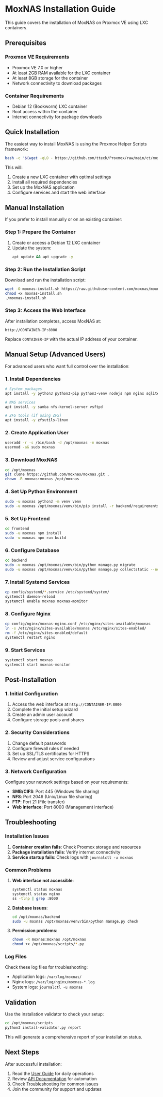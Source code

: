 # MoxNAS Installation Guide

This guide covers the installation of MoxNAS on Proxmox VE using LXC containers.

## Prerequisites

### Proxmox VE Requirements
- Proxmox VE 7.0 or higher
- At least 2GB RAM available for the LXC container
- At least 8GB storage for the container
- Network connectivity to download packages

### Container Requirements
- Debian 12 (Bookworm) LXC container
- Root access within the container
- Internet connectivity for package downloads

## Quick Installation

The easiest way to install MoxNAS is using the Proxmox Helper Scripts framework:

```bash
bash -c "$(wget -qLO - https://github.com/tteck/Proxmox/raw/main/ct/moxnas.sh)"
```

This will:
1. Create a new LXC container with optimal settings
2. Install all required dependencies
3. Set up the MoxNAS application
4. Configure services and start the web interface

## Manual Installation

If you prefer to install manually or on an existing container:

### Step 1: Prepare the Container

1. Create or access a Debian 12 LXC container
2. Update the system:
   ```bash
   apt update && apt upgrade -y
   ```

### Step 2: Run the Installation Script

Download and run the installation script:

```bash
wget -O moxnas-install.sh https://raw.githubusercontent.com/moxnas/moxnas/main/proxmox/install/moxnas-install.sh
chmod +x moxnas-install.sh
./moxnas-install.sh
```

### Step 3: Access the Web Interface

After installation completes, access MoxNAS at:
```
http://CONTAINER-IP:8000
```

Replace `CONTAINER-IP` with the actual IP address of your container.

## Manual Setup (Advanced Users)

For advanced users who want full control over the installation:

### 1. Install Dependencies

```bash
# System packages
apt install -y python3 python3-pip python3-venv nodejs npm nginx sqlite3 git curl wget unzip

# NAS services
apt install -y samba nfs-kernel-server vsftpd

# ZFS tools (if using ZFS)
apt install -y zfsutils-linux
```

### 2. Create Application User

```bash
useradd -r -s /bin/bash -d /opt/moxnas -m moxnas
usermod -aG sudo moxnas
```

### 3. Download MoxNAS

```bash
cd /opt/moxnas
git clone https://github.com/moxnas/moxnas.git .
chown -R moxnas:moxnas /opt/moxnas
```

### 4. Set Up Python Environment

```bash
sudo -u moxnas python3 -m venv venv
sudo -u moxnas /opt/moxnas/venv/bin/pip install -r backend/requirements.txt
```

### 5. Set Up Frontend

```bash
cd frontend
sudo -u moxnas npm install
sudo -u moxnas npm run build
```

### 6. Configure Database

```bash
cd backend
sudo -u moxnas /opt/moxnas/venv/bin/python manage.py migrate
sudo -u moxnas /opt/moxnas/venv/bin/python manage.py collectstatic --noinput
```

### 7. Install Systemd Services

```bash
cp config/systemd/*.service /etc/systemd/system/
systemctl daemon-reload
systemctl enable moxnas moxnas-monitor
```

### 8. Configure Nginx

```bash
cp config/nginx/moxnas-nginx.conf /etc/nginx/sites-available/moxnas
ln -s /etc/nginx/sites-available/moxnas /etc/nginx/sites-enabled/
rm -f /etc/nginx/sites-enabled/default
systemctl restart nginx
```

### 9. Start Services

```bash
systemctl start moxnas
systemctl start moxnas-monitor
```

## Post-Installation

### 1. Initial Configuration

1. Access the web interface at `http://CONTAINER-IP:8000`
2. Complete the initial setup wizard
3. Create an admin user account
4. Configure storage pools and shares

### 2. Security Considerations

1. Change default passwords
2. Configure firewall rules if needed
3. Set up SSL/TLS certificates for HTTPS
4. Review and adjust service configurations

### 3. Network Configuration

Configure your network settings based on your requirements:

- **SMB/CIFS**: Port 445 (Windows file sharing)
- **NFS**: Port 2049 (Unix/Linux file sharing)
- **FTP**: Port 21 (File transfer)
- **Web Interface**: Port 8000 (Management interface)

## Troubleshooting

### Installation Issues

1. **Container creation fails**: Check Proxmox storage and resources
2. **Package installation fails**: Verify internet connectivity
3. **Service startup fails**: Check logs with `journalctl -u moxnas`

### Common Problems

1. **Web interface not accessible**:
   ```bash
   systemctl status moxnas
   systemctl status nginx
   ss -tlnp | grep :8000
   ```

2. **Database issues**:
   ```bash
   cd /opt/moxnas/backend
   sudo -u moxnas /opt/moxnas/venv/bin/python manage.py check
   ```

3. **Permission problems**:
   ```bash
   chown -R moxnas:moxnas /opt/moxnas
   chmod +x /opt/moxnas/scripts/*.py
   ```

### Log Files

Check these log files for troubleshooting:

- Application logs: `/var/log/moxnas/`
- Nginx logs: `/var/log/nginx/moxnas-*.log`
- System logs: `journalctl -u moxnas`

## Validation

Use the installation validator to check your setup:

```bash
cd /opt/moxnas/scripts
python3 install-validator.py report
```

This will generate a comprehensive report of your installation status.

## Next Steps

After successful installation:

1. Read the [User Guide](user-guide.md) for daily operations
2. Review [API Documentation](api-documentation.md) for automation
3. Check [Troubleshooting](troubleshooting.md) for common issues
4. Join the community for support and updates